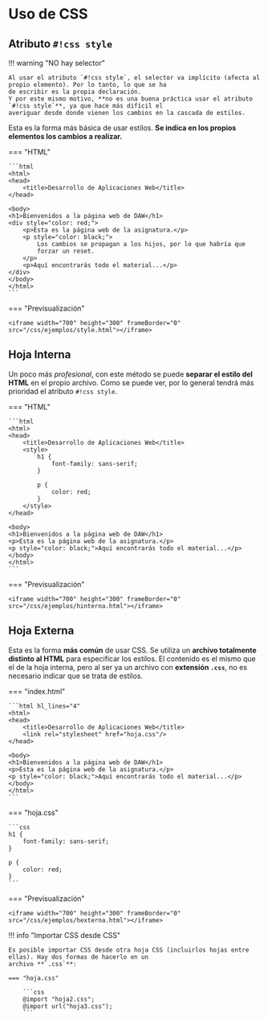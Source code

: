 # Uso de CSS

## Atributo `#!css style`

!!! warning "NO hay selector"

    Al usar el atributo `#!css style`, el selector va implícito (afecta al propio elemento). Por lo tanto, lo que se ha
    de escribir es la propia declaración.  
    Y por este mismo motivo, **no es una buena práctica usar el atributo `#!css style`**, ya que hace más difícil el
    averiguar desde donde vienen los cambios en la cascada de estilos.

Esta es la forma más básica de usar estilos. **Se indica en los propios elementos los cambios a realizar.**

=== "HTML"

    ```html
    <html>
    <head>
        <title>Desarrollo de Aplicaciones Web</title>
    </head>
    
    <body>
    <h1>Bienvenidos a la página web de DAW</h1>
    <div style="color: red;">
        <p>Esta es la página web de la asignatura.</p>
        <p style="color: black;">
            Los cambios se propagan a los hijos, por lo que habría que
            forzar un reset.
        </p>
        <p>Aquí encontrarás todo el material...</p>
    </div>
    </body>
    </html>
    ```

=== "Previsualización"

    <iframe width="700" height="300" frameBorder="0" src="/css/ejemplos/style.html"></iframe>

## Hoja Interna

Un poco más _profesional_, con este método se puede **separar el estilo del HTML** en el propio archivo. Como se puede
ver, por lo general tendrá más prioridad el atributo `#!css style`. 

=== "HTML"

    ```html
    <html>
    <head>
        <title>Desarrollo de Aplicaciones Web</title>
        <style>
            h1 {
                font-family: sans-serif;
            }
    
            p {
                color: red;
            }
        </style>
    </head>
    
    <body>
    <h1>Bienvenidos a la página web de DAW</h1>
    <p>Esta es la página web de la asignatura.</p>
    <p style="color: black;">Aquí encontrarás todo el material...</p>
    </body>
    </html>
    ```

=== "Previsualización"

    <iframe width="700" height="300" frameBorder="0" src="/css/ejemplos/hinterna.html"></iframe>

## Hoja Externa

Esta es la forma **más común** de usar CSS. Se utiliza un **archivo totalmente distinto al HTML** para especificar los
estilos. El contenido es el mismo que el de la hoja interna, pero al ser ya un archivo con **extensión `.css`**, no es
necesario indicar que se trata de estilos.

=== "index.html"

    ```html hl_lines="4"
    <html>
    <head>
        <title>Desarrollo de Aplicaciones Web</title>
        <link rel="stylesheet" href="hoja.css"/>
    </head>
    
    <body>
    <h1>Bienvenidos a la página web de DAW</h1>
    <p>Esta es la página web de la asignatura.</p>
    <p style="color: black;">Aquí encontrarás todo el material...</p>
    </body>
    </html>
    ```

=== "hoja.css"

    ```css
    h1 {
        font-family: sans-serif;
    }

    p {
        color: red;
    }
    ```

=== "Previsualización"

    <iframe width="700" height="300" frameBorder="0" src="/css/ejemplos/hexterna.html"></iframe>

!!! info "Importar CSS desde CSS"

    Es posible importar CSS desde otra hoja CSS (incluirlos hojas entre ellas). Hay dos formas de hacerlo en un
    archivo **`.css`**:

    === "hoja.css"

        ```css
        @import "hoja2.css";
        @import url("hoja3.css");
        ```

